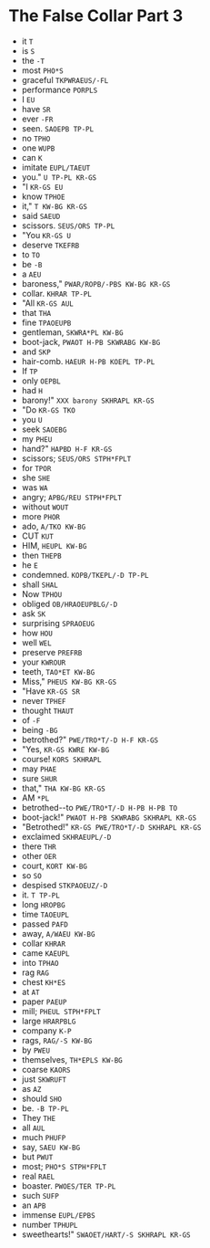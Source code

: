 # The False Collar Part 3

* it `T`
* is `S`
* the `-T`
* most `PHO*S`
* graceful `TKPWRAEUS/-FL`
* performance `PORPLS`
* I `EU`
* have `SR`
* ever `-FR`
* seen. `SAOEPB TP-PL`
* no `TPHO`
* one `WUPB`
* can `K`
* imitate `EUPL/TAEUT`
* you." `U TP-PL KR-GS`
* "I `KR-GS EU`
* know `TPHOE`
* it," `T KW-BG KR-GS`
* said `SAEUD`
* scissors. `SEUS/ORS TP-PL`
* "You `KR-GS U`
* deserve `TKEFRB`
* to `TO`
* be `-B`
* a `AEU`
* baroness," `PWAR/ROPB/-PBS KW-BG KR-GS`
* collar. `KHRAR TP-PL`
* "All `KR-GS AUL`
* that `THA`
* fine `TPAOEUPB`
* gentleman, `SKWRA*PL KW-BG`
* boot-jack, `PWAOT H-PB SKWRABG KW-BG`
* and `SKP`
* hair-comb. `HAEUR H-PB KOEPL TP-PL`
* If `TP`
* only `OEPBL`
* had `H`
* barony!" `XXX barony SKHRAPL KR-GS`
* "Do `KR-GS TKO`
* you `U`
* seek `SAOEBG`
* my `PHEU`
* hand?" `HAPBD H-F KR-GS`
* scissors; `SEUS/ORS STPH*FPLT`
* for `TPOR`
* she `SHE`
* was `WA`
* angry; `APBG/REU STPH*FPLT`
* without `WOUT`
* more `PHOR`
* ado, `A/TKO KW-BG`
* CUT `KUT`
* HIM, `HEUPL KW-BG`
* then `THEPB`
* he `E`
* condemned. `KOPB/TKEPL/-D TP-PL`
* shall `SHAL`
* Now `TPHOU`
* obliged `OB/HRAOEUPBLG/-D`
* ask `SK`
* surprising `SPRAOEUG`
* how `HOU`
* well `WEL`
* preserve `PREFRB`
* your `KWROUR`
* teeth, `TAO*ET KW-BG`
* Miss," `PHEUS KW-BG KR-GS`
* "Have `KR-GS SR`
* never `TPHEF`
* thought `THAUT`
* of `-F`
* being `-BG`
* betrothed?" `PWE/TRO*T/-D H-F KR-GS`
* "Yes, `KR-GS KWRE KW-BG`
* course! `KORS SKHRAPL`
* may `PHAE`
* sure `SHUR`
* that," `THA KW-BG KR-GS`
* AM `*PL`
* betrothed--to `PWE/TRO*T/-D H-PB H-PB TO`
* boot-jack!" `PWAOT H-PB SKWRABG SKHRAPL KR-GS`
* "Betrothed!" `KR-GS PWE/TRO*T/-D SKHRAPL KR-GS`
* exclaimed `SKHRAEUPL/-D`
* there `THR`
* other `OER`
* court, `KORT KW-BG`
* so `SO`
* despised `STKPAOEUZ/-D`
* it. `T TP-PL`
* long `HROPBG`
* time `TAOEUPL`
* passed `PAFD`
* away, `A/WAEU KW-BG`
* collar `KHRAR`
* came `KAEUPL`
* into `TPHAO`
* rag `RAG`
* chest `KH*ES`
* at `AT`
* paper `PAEUP`
* mill; `PHEUL STPH*FPLT`
* large `HRARPBLG`
* company `K-P`
* rags, `RAG/-S KW-BG`
* by `PWEU`
* themselves, `TH*EPLS KW-BG`
* coarse `KAORS`
* just `SKWRUFT`
* as `AZ`
* should `SHO`
* be. `-B TP-PL`
* They `THE`
* all `AUL`
* much `PHUFP`
* say, `SAEU KW-BG`
* but `PWUT`
* most; `PHO*S STPH*FPLT`
* real `RAEL`
* boaster. `PWOES/TER TP-PL`
* such `SUFP`
* an `APB`
* immense `EUPL/EPBS`
* number `TPHUPL`
* sweethearts!" `SWAOET/HART/-S SKHRAPL KR-GS`
